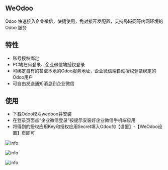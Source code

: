 ## WeOdoo
Odoo 快速接入企业微信，快捷使用，免对接开发配置，支持局域网等内网环境的 Odoo 服务


## 特性
* 账号授权绑定
* PC端扫码登录、企业微信端授权登录
* 可绑定自有的甚至本地的Odoo服务地址，企业微信端自动授权登录绑定的Odoo用户
* 可自由发送通知消息到企业微信


## 使用

- 下载Odoo模块wedooo并安装
- 在登录页面点“企业微信登录”按提示安装好企业微信手机端应用
- 将得到的授权应用Key和授权应用Secret填入Odoo的【设置】-【WeOdoo设置】页即可

![info](http://oejia.net/files/201811/12123008687.jpeg)

![info](http://oejia.net/files/201811/12123138548.jpeg)

![info](http://oejia.net/files/201811/12123243069.jpeg)


